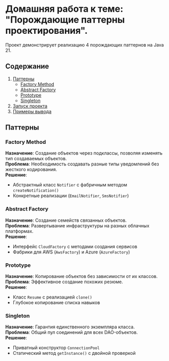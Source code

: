 # Домашняя работа к теме: "Порождающие паттерны проектирования".

Проект демонстрирует реализацию 4 порождающих паттернов на Java 21.

## Содержание
1. [Паттерны](#паттерны)
   - [Factory Method](#factory-method)
   - [Abstract Factory](#abstract-factory)
   - [Prototype](#prototype)
   - [Singleton](#singleton)
2. [Запуск проекта](#запуск-проекта)
3. [Примеры вывода](#примеры-вывода)

## Паттерны

### Factory Method
**Назначение**: Создание объектов через подклассы, позволяя изменять тип создаваемых объектов.  
**Проблема**: Необходимость создавать разные типы уведомлений без жесткого кодирования.  
**Решение**:  
- Абстрактный класс `Notifier` с фабричным методом `createNotification()`
- Конкретные реализации (`EmailNotifier`, `SmsNotifier`)

### Abstract Factory
**Назначение**: Создание семейств связанных объектов.  
**Проблема**: Развертывание инфраструктуры на разных облачных платформах.  
**Решение**:  
- Интерфейс `CloudFactory` с методами создания сервисов
- Фабрики для AWS (`AwsFactory`) и Azure (`AzureFactory`)

### Prototype
**Назначение**: Копирование объектов без зависимости от их классов.  
**Проблема**: Эффективное создание похожих резюме.  
**Решение**:  
- Класс `Resume` с реализацией `clone()`
- Глубокое копирование списка навыков

### Singleton
**Назначение**: Гарантия единственного экземпляра класса.  
**Проблема**: Общий пул соединений для всех DAO-объектов.  
**Решение**:  
- Приватный конструктор `ConnectionPool`
- Статический метод `getInstance()` с двойной проверкой
